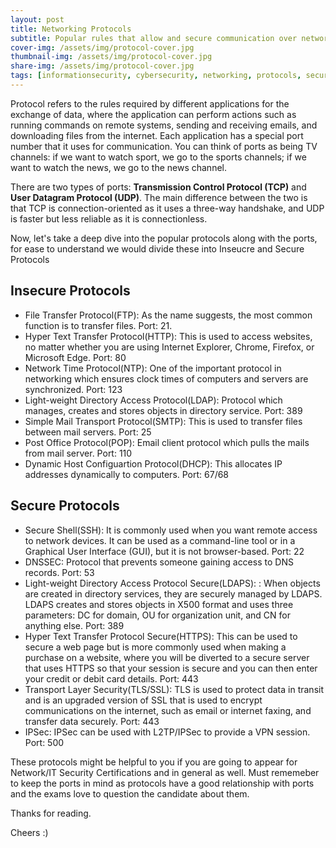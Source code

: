 ```yaml
---
layout: post
title: Networking Protocols
subtitle: Popular rules that allow and secure communication over network
cover-img: /assets/img/protocol-cover.jpg
thumbnail-img: /assets/img/protocol-cover.jpg
share-img: /assets/img/protocol-cover.jpg
tags: [informationsecurity, cybersecurity, networking, protocols, security+]
---
```


Protocol refers to the rules required by different applications for the exchange of data, where the application can perform actions such as running commands on remote systems, sending and receiving emails, and downloading files from the internet.
Each application has a special port number that it uses for communication. You can think of ports as being TV channels: if we want to watch sport, we go to the sports channels; if we want to watch the news, we go to the news channel.

There are two types of ports: **Transmission Control Protocol (TCP)** and **User Datagram Protocol (UDP)**. The main difference between the two is that TCP is connection-oriented as it uses a three-way handshake, and UDP is faster but less reliable as it is connectionless. 

Now, let's take a deep dive into the popular protocols along with the ports, for ease to understand we would divide these into Inseucre and Secure Protocols

## Insecure Protocols

- File Transfer Protocol(FTP): As the name suggests, the most common function is to transfer files. Port: 21.
- Hyper Text Transfer Protocol(HTTP): This is used to access websites, no matter whether you are using Internet Explorer, Chrome, Firefox, or Microsoft Edge. Port: 80
- Network Time Protocol(NTP): One of the important protocol in networking which ensures clock times of computers and servers are synchronized. Port: 123
- Light-weight Directory Access Protocol(LDAP): Protocol which manages, creates and stores objects in directory service. Port: 389
- Simple Mail Transport Protocol(SMTP): This is used to transfer files between mail servers. Port: 25
- Post Office Protocol(POP): Email client protocol which pulls the mails from mail server. Port: 110
- Dynamic Host Configuartion Protocol(DHCP): This allocates IP addresses dynamically to computers. Port: 67/68

## Secure Protocols

- Secure Shell(SSH): It is commonly used when you want remote access to network devices. It can be used as a command-line tool or in a Graphical User Interface (GUI), but it is not browser-based. Port: 22
- DNSSEC: Protocol that prevents someone gaining access to DNS records. Port: 53
- Light-weight Directory Access Protocol Secure(LDAPS): : When objects are created in directory services, they are securely managed by LDAPS. LDAPS creates and stores objects in X500 format and uses three parameters: DC for domain, OU for organization unit, and CN for anything else. Port: 389
- Hyper Text Transfer Protocol Secure(HTTPS):  This can be used to secure a web page but is more commonly used when making a purchase on a website, where you will be diverted to a secure server that uses HTTPS so that your session is secure and you can then enter your credit or debit card details. Port: 443
- Transport Layer Security(TLS/SSL): TLS is used to protect data in transit and is an upgraded version of SSL that is used to encrypt communications on the internet, such as email or internet faxing, and transfer data securely. Port: 443
- IPSec: IPSec can be used with L2TP/IPSec to provide a VPN session. Port: 500

These protocols might be helpful to you if you are going to appear for Network/IT Security Certifications and in general as well. Must rememeber to keep the ports in mind as protocols have a good relationship with ports and the exams love to question the candidate about them.

Thanks for reading.

Cheers :)
